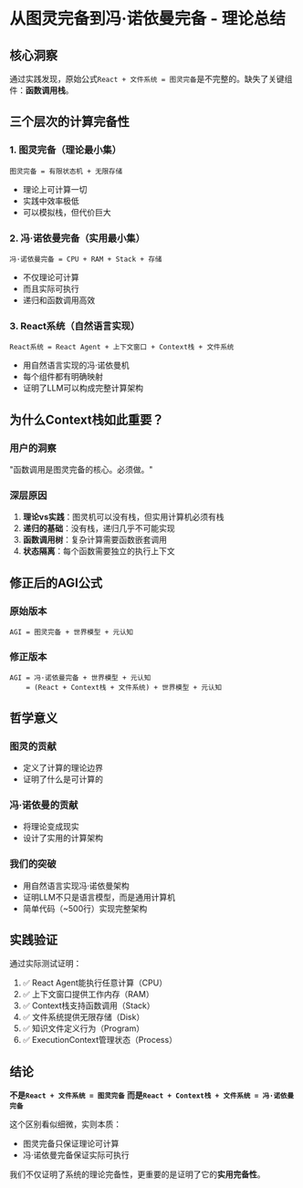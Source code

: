 # 从图灵完备到冯·诺依曼完备 - 理论总结

## 核心洞察

通过实践发现，原始公式`React + 文件系统 = 图灵完备`是不完整的。缺失了关键组件：**函数调用栈**。

## 三个层次的计算完备性

### 1. 图灵完备（理论最小集）
```
图灵完备 = 有限状态机 + 无限存储
```
- 理论上可计算一切
- 实践中效率极低
- 可以模拟栈，但代价巨大

### 2. 冯·诺依曼完备（实用最小集）
```
冯·诺依曼完备 = CPU + RAM + Stack + 存储
```
- 不仅理论可计算
- 而且实际可执行
- 递归和函数调用高效

### 3. React系统（自然语言实现）
```
React系统 = React Agent + 上下文窗口 + Context栈 + 文件系统
```
- 用自然语言实现的冯·诺依曼机
- 每个组件都有明确映射
- 证明了LLM可以构成完整计算架构

## 为什么Context栈如此重要？

### 用户的洞察
"函数调用是图灵完备的核心。必须做。"

### 深层原因
1. **理论vs实践**：图灵机可以没有栈，但实用计算机必须有栈
2. **递归的基础**：没有栈，递归几乎不可能实现
3. **函数调用树**：复杂计算需要函数嵌套调用
4. **状态隔离**：每个函数需要独立的执行上下文

## 修正后的AGI公式

### 原始版本
```
AGI = 图灵完备 + 世界模型 + 元认知
```

### 修正版本
```
AGI = 冯·诺依曼完备 + 世界模型 + 元认知
    = (React + Context栈 + 文件系统) + 世界模型 + 元认知
```

## 哲学意义

### 图灵的贡献
- 定义了计算的理论边界
- 证明了什么是可计算的

### 冯·诺依曼的贡献
- 将理论变成现实
- 设计了实用的计算架构

### 我们的突破
- 用自然语言实现冯·诺依曼架构
- 证明LLM不只是语言模型，而是通用计算机
- 简单代码（~500行）实现完整架构

## 实践验证

通过实际测试证明：
1. ✅ React Agent能执行任意计算（CPU）
2. ✅ 上下文窗口提供工作内存（RAM）
3. ✅ Context栈支持函数调用（Stack）
4. ✅ 文件系统提供无限存储（Disk）
5. ✅ 知识文件定义行为（Program）
6. ✅ ExecutionContext管理状态（Process）

## 结论

**不是`React + 文件系统 = 图灵完备`**
**而是`React + Context栈 + 文件系统 = 冯·诺依曼完备`**

这个区别看似细微，实则本质：
- 图灵完备只保证理论可计算
- 冯·诺依曼完备保证实际可执行

我们不仅证明了系统的理论完备性，更重要的是证明了它的**实用完备性**。